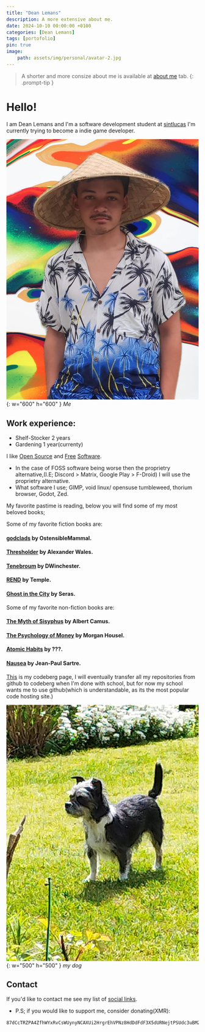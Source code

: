 ```yaml
---
title: "Dean Lemans"
description: A more extensive about me.
date: 2024-10-10 00:00:00 +0100
categories: [Dean Lemans]
tags: [portofolio]
pin: true
image:
    path: assets/img/personal/avatar-2.jpg
---
```

>A shorter and more consize about me is available at [about me](https://deanlemans.github.io/about-me/) tab.
{: .prompt-tip }

# Hello!
I am Dean Lemans and I'm a software development student at [sintlucas](https://www.sintlucas.nl/)
I'm currently trying to become a indie game developer.

![me](/assets/img/personal/avatar-2.jpg){: w="600" h="600" }
_Me_

## Work experience:
- Shelf-Stocker 2 years
- Gardening 1 year(currenty)


I like [Open Source](https://opensource.org/osd) and [Free](https://writefreesoftware.org/learn) [Software](https://www.gnu.org/philosophy/free-sw.en.html).
- In the case of FOSS software being worse then the proprietry alternative,(I.E; Discord > Matrix, Google Play > F-Droid) I will use the proprietry alternative.
- What software I use; GIMP, void linux/ opensuse tumbleweed, thorium browser, Godot, Zed.

My favorite pastime is reading, below you will find some of my most beloved books;

Some of my favorite fiction books are:

#### [godclads](https://www.royalroad.com/fiction/59663/godclads) by OstensibleMammal.
#### [Thresholder](https://www.royalroad.com/fiction/60396/thresholder) by Alexander Wales.
#### [Tenebroum](https://www.royalroad.com/fiction/32615/rend) by DWinchester.
#### [REND](https://www.royalroad.com/fiction/32615/rend) by Temple.
#### [Ghost in the City](https://www.royalroad.com/fiction/62125/ghost-in-the-city-cyberpunk-gamer-si) by Seras.


Some of my favorite non-fiction books are:

#### [The Myth of Sisyphus](https://www.goodreads.com/book/show/91950.The_Myth_of_Sisyphus) by Albert Camus.
#### [The Psychology of Money](https://www.goodreads.com/book/show/41881472-the-psychology-of-money) by Morgan Housel.
#### [Atomic Habits](https://www.goodreads.com/book/show/40121378-atomic-habits) by ???.
#### [Nausea](https://www.goodreads.com/book/show/298275.Nausea) by Jean-Paul Sartre.



[This](https://codeberg.org/deanlemans) is my codeberg page, I will eventually transfer all my repositories from github to codeberg when I'm done with school, but for now my school wants me to use github(which is understandable, as its the most popular code hosting site.)

![dog1](assets/img/personal/dog1.jpg){: w="500" h="500" }
_my dog_

## Contact

If you'd like to contact me see my list of [social links](https://linksta.cc/@Dean).


- P.S; if you would like to support me, consider donating(XMR): 
```
87dCcTRZPA4ZfhWYxRvCsWUynyNCAXUi2HrgrEhVPNz8HdDdFdF3X5dURNejtPSUdc3uBMZpri5D4PJqJwacXDa1AYahHQ5
```